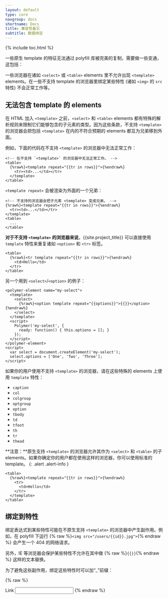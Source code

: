 ```yaml
---
layout: default
type: core
navgroup: docs
shortname: Docs
title: 兼容性备忘
subtitle: 数据绑定
---
```


{% include toc.html %}


一些原生 template 的特征无法通过 polyfill 库被完美的复制，需要做一些变通，这包括：

一些浏览器在诸如 `<select>` 或 `<table>` elements 里不允许出现 `<template>` elements。在一些不支持 template 的浏览器里绑定某些特性 (诸如 `<img>` 的 `src` 特性) 不会正常工作等。

## 无法包含 template 的 elements

在 HTML 加入 `<template>` 之前，`<select>` 和 `<table>` elements 都有特殊的解析规则来限制它们能够包含的子元素的类型。因为这些条款，不支持 `<template>` 的浏览器会把包括 `<template>` 在内的不符合预期的 elements 都互为兄弟移到外面。

例如，下面的代码在不支持 `<template>` 的浏览器中无法正常工作：

    <!-- 在不支持 `<template>` 的浏览器中无法正常工作。 -->
    <table>
      {%raw%}<template repeat="{{tr in rows}}">{%endraw%}
        <tr><td>...</td></tr>
      </template>
    </table>

`<template repeat>` 会被渲染为外面的一个兄弟：

    <!-- 不支持的浏览器会把子元素 <template> 变成兄弟。 -->
    {%raw%}<template repeat="{{tr in rows}}">{%endraw%}
      <tr><td>...</td></tr>
    </template>
    <table>
      ...
    </table>

**对于不支持 `<template>` 的浏览器来说**，{{site.project_title}} 可以直接使用 `template` 特性来重复诸如 `<option>` 和 `<tr>` 标签。

    <table>
      {%raw%}<tr template repeat="{{tr in rows}}">{%endraw%}
        <td>Hello</td>
      </tr>
    </table>

另一个用到 `<select>`/`<option>` 的例子：

    <polymer-element name="my-select">
      <template>
        <select>
          {%raw%}<option template repeat="{{options}}">{{}}</option>{%endraw%}
        </select>
      </template>
      <script>
        Polymer('my-select', {
          ready: function() { this.options = []; }
        });
      </script>
    </polymer-element>
    <script>
      var select = document.createElement('my-select');
      select.options = ['One', 'Two', 'Three'];
    </script>

如果你的用户使用不支持 `<template>` 的浏览器，请在这些特殊的 elements 上使用 `template` 特性：

* `caption`
* `col`
* `colgroup`
* `optgroup`
* `option`
* `tbody`
* `td`
* `tfoot`
* `th`
* `tr`
* `thead`

**注意：**原生支持 `<template>` 的浏览器允许其作为 `<select>` 和 `<table>` 的子 elements。如果你确定你的用户都在使用这样的浏览器，你可以使用标准的 template。
{: .alert .alert-info }


    <table>
      {%raw%}<template repeat="{{tr in rows}}">{%endraw%}
        <tr>
          <td>Hello</td>
        </tr>
      </template>
    </table>

## 绑定到特性

绑定表达式到某些特性可能在不原生支持 `<template>` 的浏览器中产生副作用。例如，在 polyfill 下运行 {% raw %}`<img src="/users/{{id}}.jpg">`{% endraw %} 会产生一个 404 的网络请求。

另外，IE 等浏览器会保护某些特性不允许在其中做 {% raw %}`{{}}`{% endraw %} 这样的文本替换。

为了避免这些副作用，绑定这些特性时可以加“_”前缀：

{% raw %}
    <img _src="/users/{{id}}.jpg">
    <div _style="color: {{color}}">
    <a _href="{{url}}">Link</a>
    <input type="number" _value="{{number}}">
{% endraw %}


